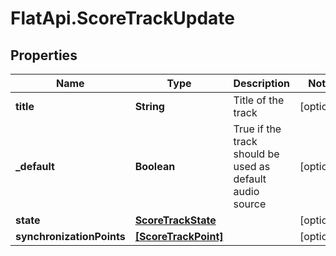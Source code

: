 # FlatApi.ScoreTrackUpdate

## Properties
Name | Type | Description | Notes
------------ | ------------- | ------------- | -------------
**title** | **String** | Title of the track | [optional] 
**_default** | **Boolean** | True if the track should be used as default audio source | [optional] 
**state** | [**ScoreTrackState**](ScoreTrackState.md) |  | [optional] 
**synchronizationPoints** | [**[ScoreTrackPoint]**](ScoreTrackPoint.md) |  | [optional] 



